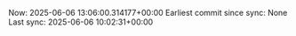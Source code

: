Now: 2025-06-06 13:06:00.314177+00:00 Earliest commit since sync: None Last sync: 2025-06-06 10:02:31+00:00
